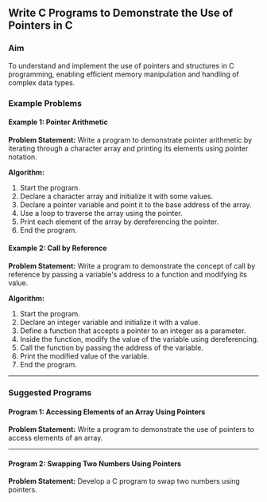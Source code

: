 ## Write C Programs to Demonstrate the Use of Pointers in C

### Aim

To understand and implement the use of pointers and structures in C programming, enabling efficient memory manipulation and handling of complex data types.

### Example Problems

#### Example 1: Pointer Arithmetic

**Problem Statement:** Write a program to demonstrate pointer arithmetic by iterating through a character array and printing its elements using pointer notation.

**Algorithm:**

1.  Start the program.
2.  Declare a character array and initialize it with some values.
3.  Declare a pointer variable and point it to the base address of the array.
4.  Use a loop to traverse the array using the pointer.
5.  Print each element of the array by dereferencing the pointer.
6.  End the program.


#### Example 2: Call by Reference

**Problem Statement:** Write a program to demonstrate the concept of call by reference by passing a variable's address to a function and modifying its value.

**Algorithm:**

1.  Start the program.
2.  Declare an integer variable and initialize it with a value.
3.  Define a function that accepts a pointer to an integer as a parameter.
4.  Inside the function, modify the value of the variable using dereferencing.
5.  Call the function by passing the address of the variable.
6.  Print the modified value of the variable.
7.  End the program.



----------

### Suggested Programs

#### **Program 1: Accessing Elements of an Array Using Pointers**

**Problem Statement:** Write a program to demonstrate the use of pointers to access elements of an array.

----------

#### **Program 2: Swapping Two Numbers Using Pointers**

**Problem Statement:** Develop a C program to swap two numbers using pointers.


<!--stackedit_data:
eyJoaXN0b3J5IjpbMjg4Njc1MjAxLC0xNTc5MDY3NzM2XX0=
-->